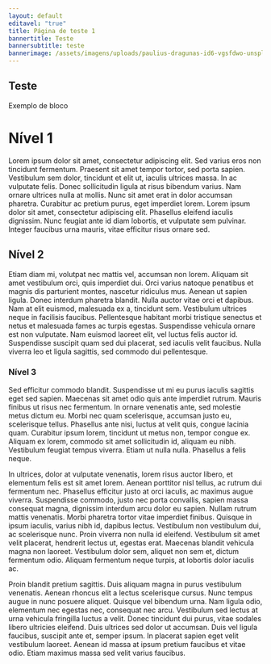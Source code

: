 ```yaml
---
layout: default
editavel: "true"
title: Página de teste 1
bannertitle: Teste
bannersubtitle: teste
bannerimage: /assets/imagens/uploads/paulius-dragunas-id6-vgsfdwo-unsplash.jpg
---
```

<section class="bloco" id="Teste"><h2>Teste</h2><p>Exemplo de bloco</p><i class="fas fa-business-time"></i></section>

# Nível 1

Lorem ipsum dolor sit amet, consectetur adipiscing elit. Sed varius eros non tincidunt fermentum. Praesent sit amet tempor tortor, sed porta sapien. Vestibulum sem dolor, tincidunt et elit ut, iaculis ultrices massa. In ac vulputate felis. Donec sollicitudin ligula at risus bibendum varius. Nam ornare ultrices nulla at mollis. Nunc sit amet erat in dolor accumsan pharetra. Curabitur ac pretium purus, eget imperdiet lorem. Lorem ipsum dolor sit amet, consectetur adipiscing elit. Phasellus eleifend iaculis dignissim. Nunc feugiat ante id diam lobortis, et vulputate sem pulvinar. Integer faucibus urna mauris, vitae efficitur risus ornare sed.

## Nível 2

Etiam diam mi, volutpat nec mattis vel, accumsan non lorem. Aliquam sit amet vestibulum orci, quis imperdiet dui. Orci varius natoque penatibus et magnis dis parturient montes, nascetur ridiculus mus. Aenean ut sapien ligula. Donec interdum pharetra blandit. Nulla auctor vitae orci et dapibus. Nam at elit euismod, malesuada ex a, tincidunt sem. Vestibulum ultrices neque in facilisis faucibus. Pellentesque habitant morbi tristique senectus et netus et malesuada fames ac turpis egestas. Suspendisse vehicula ornare est non vulputate. Nam euismod laoreet elit, vel luctus felis auctor id. Suspendisse suscipit quam sed dui placerat, sed iaculis velit faucibus. Nulla viverra leo et ligula sagittis, sed commodo dui pellentesque.

### Nível 3

Sed efficitur commodo blandit. Suspendisse ut mi eu purus iaculis sagittis eget sed sapien. Maecenas sit amet odio quis ante imperdiet rutrum. Mauris finibus ut risus nec fermentum. In ornare venenatis ante, sed molestie metus dictum eu. Morbi nec quam scelerisque, accumsan justo eu, scelerisque tellus. Phasellus ante nisi, luctus at velit quis, congue lacinia quam. Curabitur ipsum lorem, tincidunt ut metus non, tempor congue ex. Aliquam ex lorem, commodo sit amet sollicitudin id, aliquam eu nibh. Vestibulum feugiat tempus viverra. Etiam ut nulla nulla. Phasellus a felis neque.

In ultrices, dolor at vulputate venenatis, lorem risus auctor libero, et elementum felis est sit amet lorem. Aenean porttitor nisl tellus, ac rutrum dui fermentum nec. Phasellus efficitur justo at orci iaculis, ac maximus augue viverra. Suspendisse commodo, justo nec porta convallis, sapien massa consequat magna, dignissim interdum arcu dolor eu sapien. Nullam rutrum mattis venenatis. Morbi pharetra tortor vitae imperdiet finibus. Quisque in ipsum iaculis, varius nibh id, dapibus lectus. Vestibulum non vestibulum dui, ac scelerisque nunc. Proin viverra non nulla id eleifend. Vestibulum sit amet velit placerat, hendrerit lectus ut, egestas erat. Maecenas blandit vehicula magna non laoreet. Vestibulum dolor sem, aliquet non sem et, dictum fermentum odio. Aliquam fermentum neque turpis, at lobortis dolor iaculis ac.

Proin blandit pretium sagittis. Duis aliquam magna in purus vestibulum venenatis. Aenean rhoncus elit a lectus scelerisque cursus. Nunc tempus augue in nunc posuere aliquet. Quisque vel bibendum urna. Nam ligula odio, elementum nec egestas nec, consequat nec arcu. Vestibulum sed lectus at urna vehicula fringilla luctus a velit. Donec tincidunt dui purus, vitae sodales libero ultricies eleifend. Duis ultrices sed dolor ut accumsan. Duis vel ligula faucibus, suscipit ante et, semper ipsum. In placerat sapien eget velit vestibulum laoreet. Aenean id massa at ipsum pretium faucibus et vitae odio. Etiam maximus massa sed velit varius faucibus.